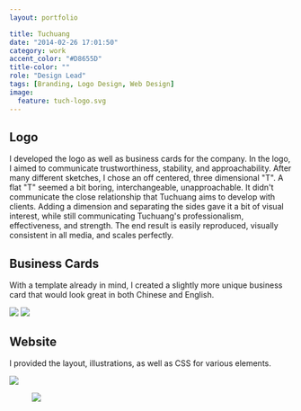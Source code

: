 ```yaml
---
layout: portfolio

title: Tuchuang
date: "2014-02-26 17:01:50"
category: work
accent_color: "#D8655D"
title-color: ""
role: "Design Lead"
tags: [Branding, Logo Design, Web Design]
image:
  feature: tuch-logo.svg
---
```


## Logo

I developed the logo as well as business cards for the company. In the logo, I aimed to communicate trustworthiness, stability, and approachability. After many different sketches, I chose an off centered, three dimensional "T". A flat "T" seemed a bit boring, interchangeable, unapproachable. It didn't communicate the close relationship that Tuchuang aims to develop with clients. Adding a dimension and separating the sides gave it a bit of visual interest, while still communicating Tuchuang's professionalism, effectiveness, and strength. The end result is easily reproduced, visually consistent in all media, and scales perfectly. 

## Business Cards

With a template already in mind, I created a slightly more unique business card that would look great in both Chinese and English.

<img src="{{ site.url }}{{site.images_url}}tuch-biz-front.png">
<img src="{{ site.url }}{{site.images_url}}tuch-biz-back.png">

## Website

I provided the layout, illustrations, as well as CSS for various elements. 

<img src="{{ site.url }}{{site.images_url}}tuch-illust.png">

<figure class="web">
<img class="land-img" src="{{ site.url }}{{site.images_url}}tuch-small-land.jpg">
</figure>
